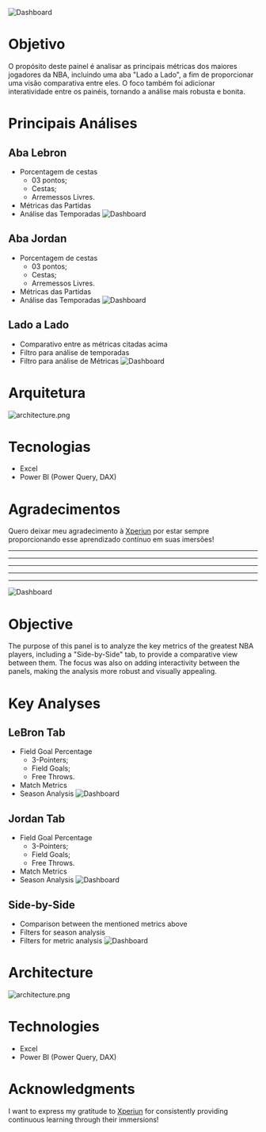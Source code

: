 ![Dashboard](Ativos/DashNBA.png)
# Objetivo

O propósito deste painel é analisar as principais métricas dos maiores jogadores da NBA, incluindo uma aba "Lado a Lado", a fim de proporcionar uma visão comparativa entre eles. O foco também foi adicionar interatividade entre os painéis, tornando a análise mais robusta e bonita.

# Principais Análises

## Aba Lebron

- Porcentagem de cestas
    - 03 pontos;
    - Cestas;
    - Arremessos Livres.
- Métricas das Partidas
- Análise das Temporadas
![Dashboard](Ativos/AbaLebron.png)

## Aba Jordan

- Porcentagem de cestas
    - 03 pontos;
    - Cestas;
    - Arremessos Livres.
- Métricas das Partidas
- Análise das Temporadas
![Dashboard](Ativos/AbaJordan.png)

## Lado a Lado

- Comparativo entre as métricas citadas acima
- Filtro para análise de temporadas
- Filtro para análise de Métricas
![Dashboard](Ativos/LadoLado.png)

# Arquitetura

![architecture.png](Ativos/architecture.png)

# Tecnologias

- Excel
- Power BI (Power Query, DAX)

# Agradecimentos

Quero deixar meu agradecimento à [Xperiun](https://www.linkedin.com/company/xperiun/) por estar sempre proporcionando esse aprendizado contínuo em suas imersões!


---
---
---
---
---

![Dashboard](Ativos/DashNBA.png)

# Objective

The purpose of this panel is to analyze the key metrics of the greatest NBA players, including a "Side-by-Side" tab, to provide a comparative view between them. The focus was also on adding interactivity between the panels, making the analysis more robust and visually appealing.

# Key Analyses

## LeBron Tab

- Field Goal Percentage
    - 3-Pointers;
    - Field Goals;
    - Free Throws.
- Match Metrics
- Season Analysis
![Dashboard](Ativos/AbaLebron.png)

## Jordan Tab

- Field Goal Percentage
    - 3-Pointers;
    - Field Goals;
    - Free Throws.
- Match Metrics
- Season Analysis
![Dashboard](Ativos/AbaJordan.png)

## Side-by-Side

- Comparison between the mentioned metrics above
- Filters for season analysis
- Filters for metric analysis
![Dashboard](Ativos/LadoLado.png)

# Architecture

![architecture.png](Ativos/architecture.png)

# Technologies

- Excel
- Power BI (Power Query, DAX)

# Acknowledgments

I want to express my gratitude to [Xperiun](https://www.linkedin.com/company/xperiun/) for consistently providing continuous learning through their immersions!
